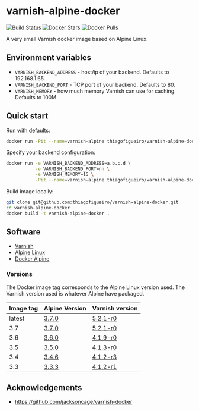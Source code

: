 # varnish-alpine-docker
[![Build Status](https://api.travis-ci.org/thiagofigueiro/varnish-alpine-docker.svg)](https://travis-ci.org/thiagofigueiro/varnish-alpine-docker)
[![Docker Stars](https://img.shields.io/docker/stars/thiagofigueiro/varnish-alpine-docker.svg)](https://hub.docker.com/r/thiagofigueiro/varnish-alpine-docker/)
[![Docker Pulls](https://img.shields.io/docker/pulls/thiagofigueiro/varnish-alpine-docker.svg)](https://hub.docker.com/r/thiagofigueiro/varnish-alpine-docker/)

A very small Varnish docker image based on Alpine Linux.

## Environment variables
* `VARNISH_BACKEND_ADDRESS` - host/ip of your backend.  Defaults to 192.168.1.65.
* `VARNISH_BACKEND_PORT` - TCP port of your backend.  Defaults to 80.
* `VARNISH_MEMORY` - how much memory Varnish can use for caching. Defaults to 100M.

## Quick start

Run with defaults:

```bash
docker run -Pit --name=varnish-alpine thiagofigueiro/varnish-alpine-docker
```

Specify your backend configuration:

```bash
docker run -e VARNISH_BACKEND_ADDRESS=a.b.c.d \
           -e VARNISH_BACKEND_PORT=nn \
           -e VARNISH_MEMORY=1G \
           -Pit --name=varnish-alpine thiagofigueiro/varnish-alpine-docker
```

Build image locally:

```bash
git clone git@github.com:thiagofigueiro/varnish-alpine-docker.git
cd varnish-alpine-docker
docker build -t varnish-alpine-docker .
```

## Software

* [Varnish](https://www.varnish-cache.org/)
* [Alpine Linux](https://www.alpinelinux.org/)
* [Docker Alpine](https://github.com/gliderlabs/docker-alpine)

### Versions

The Docker image tag corresponds to the Alpine Linux version used.  The Varnish
version used is whatever Alpine have packaged.

| Image tag | Alpine Version | Varnish version |
|-----------|----------------|-----------------|
| latest | [3.7.0](https://www.alpinelinux.org/posts/Alpine-3.7.0-released.html) | [5.2.1-r0](https://pkgs.alpinelinux.org/packages?name=varnish&branch=v3.7)
| 3.7 | [3.7.0](https://www.alpinelinux.org/posts/Alpine-3.7.0-released.html) | [5.2.1-r0](https://pkgs.alpinelinux.org/packages?name=varnish&branch=v3.7)
| 3.6 | [3.6.0](https://www.alpinelinux.org/posts/Alpine-3.6.0-released.html) | [4.1.9-r0](https://pkgs.alpinelinux.org/packages?name=varnish&branch=v3.6)
| 3.5 | [3.5.0](https://www.alpinelinux.org/posts/Alpine-3.5.0-released.html) | [4.1.3-r0](https://pkgs.alpinelinux.org/packages?name=varnish&branch=v3.5)
| 3.4 | [3.4.6](https://www.alpinelinux.org/posts/Alpine-3.4.6-released.html) | [4.1.2-r3](https://pkgs.alpinelinux.org/packages?name=varnish&branch=v3.4)
| 3.3 | [3.3.3](http://www.alpinelinux.org/posts/Alpine-3.3.3-released.html) | [4.1.2-r1](https://pkgs.alpinelinux.org/packages?name=varnish&branch=v3.3)

## Acknowledgements
* https://github.com/jacksoncage/varnish-docker
